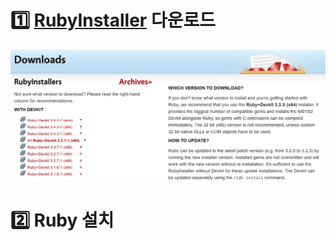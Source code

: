 # 1️⃣ [RubyInstaller](https://rubyinstaller.org/downloads/) 다운로드
![RubyInstaller](imgs/RubyInstaller.png)
# 2️⃣ Ruby 설치
